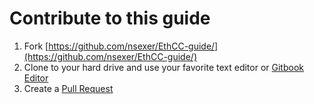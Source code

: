 # Contribute to this guide

1. Fork [https://github.com/nsexer/EthCC-guide/](https://github.com/nsexer/EthCC-guide/)
2. Clone to your hard drive and use your favorite text editor or [Gitbook Editor](https://www.gitbook.com/editor)
3. Create a [Pull Request](https://github.com/nsexer/EthCC-guide/pulls)



